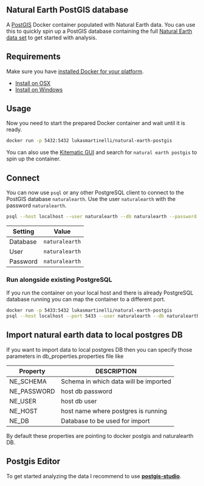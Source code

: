 ## Natural Earth PostGIS database

A [PostGIS](http://postgis.net/) Docker container populated with Natural Earth data.
You can use this to quickly spin up a PostGIS database
containing the full [Natural Earth data set](www.naturalearthdata.com) to get
started with analysis.

## Requirements

Make sure you have [installed Docker for your platform](https://docs.docker.com/engine/installation/).

- [Install on OSX](https://docs.docker.com/engine/installation/mac/#/docker-for-mac)
- [Install on Windows](https://docs.docker.com/engine/installation/windows/)

## Usage

Now you need to start the prepared Docker container and wait until it is ready.

```bash
docker run -p 5432:5432 lukasmartinelli/natural-earth-postgis
```

You can also use the [Kitematic GUI](https://kitematic.com/) and search for `natural earth postgis` to spin up the container.

## Connect

You can now use `psql` or any other PostgreSQL client to connect to the PostGIS database `naturalearth`.
Use the user `naturalearth` with the password `naturalearth`.

```bash
psql --host localhost --user naturalearth --db naturalearth --password
```

 Setting    | Value       
------------|-------------
Database    | `naturalearth`
User        | `naturalearth`
Password    | `naturalearth`

### Run alongside existing PostgreSQL

If you run the container on your local host and there is already PostgreSQL database running you can
map the container to a different port.

```bash
docker run -p 5433:5432 lukasmartinelli/natural-earth-postgis
psql --host localhost --port 5433 --user naturalearth --db naturalearth --password
```
## Import natural earth data to local postgres DB

If you want to import data to local postgres DB then you can specify those parameters in db_properties.properties file like 

 Property   | DESCRIPTION       
------------|-------------
NE_SCHEMA   | Schema in which data will be imported
NE_PASSWORD | host db password
NE_USER     | host db user
NE_HOST     | host name where postgres is running
NE_DB	    | Database to be used for import

By default these properties are pointing to docker postgis and naturalearth DB.

## Postgis Editor

To get started analyzing the data I recommend to use [**postgis-studio**](https://github.com/lukasmartinelli/postgis-editor).

